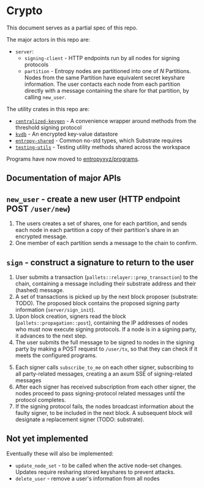 # Crypto

This document serves as a partial spec of this repo.

The major actors in this repo are:

- `server`:
  - `signing-client` - HTTP endpoints run by all nodes for signing protocols
  - `partition` - Entropy nodes are partitioned into one of $N$ Partitions. Nodes from the same Partition have equivalent secret keyshare information. The user contacts each node from each partition directly with a message containing the share for that partition, by calling `new_user`.

The utility crates in this repo are:

- [`centralized-keygen`](https://github.com/entropyxyz/entropy-core/tree/master/crates/centralized-keygen) - A convenience wrapper around methods from the threshold signing protocol
- [`kvdb`](https://github.com/entropyxyz/entropy-core/tree/master/crates/kvdb) - An encrypted key-value datastore
- [`entropy-shared`](https://github.com/entropyxyz/entropy-core/tree/master/crates/shared) - Common no-std types, which Substrate requires
- [`testing-utils`](https://github.com/entropyxyz/entropy-core/tree/master/crates/testing-utils) - Testing utility methods shared across the workspace

Programs have now moved to [entropyxyz/programs](https://github.com/entropyxyz/programs).

## Documentation of major APIs

## `new_user` - create a new user (HTTP endpoint POST `/user/new`)

<!-- deprecated 2022-08-26: -->
<!--  -->
<!-- 1. deprecate: Each Partition Leader is informed of a new user's secret keyshare by the User. User calls `partition_leader::new_user` on each CL. -->
<!-- 2. Partition Leaders validate that each other CL received a valid keyshare. -->
<!-- 3. Each CL broadcasts the user's secret keyshare (by calling `new_user`) to each node in their Partition. -->
<!--  -->
<!-- Instead: -->

1. The users creates a set of shares, one for each partition, and sends each node in each partition a copy of their partition's share in an encrypted message.
2. One member of each partition sends a message to the chain to confirm.

<!-- 2. Nodes validate that each other node in their Partition received an identical keyshare. -->
<!-- 3. Test the share validity: one node from each partition is selected to construct a signature. -->
<!--  -->
<!-- - If the signature is valid, end, post (todo: what data) new-user data on chain -->
<!-- - If the signature is invalid, and no node faulted, user is at fault, fail -->
<!-- - If the signature is invalid, and a node faulted, slash node, retry with new node from that partition -->

## `sign` - construct a signature to return to the user

1. User submits a transaction (`pallets::relayer::prep_transaction`) to the chain, containing a message including their substrate address and their (hashed) message.
2. A set of transactions is picked up by the next block proposer (substrate: TODO). The proposed block contains the proposed signing party information (`server/sign_init`).
3. Upon block creation, signers read the block (`pallets::propagation::post`), containing the IP addresses of nodes who must now execute signing protocols. If a node is in a signing party, it advances to the next step.
4. The user submits the full message to be signed to nodes in the signing party by making a POST request to `/user/tx`, so that they can check if it meets the configured programs.
<!-- 2. In the next block, an offchain worker is created (`pallet::propagation::offchain_worker`) -->
<!--   - currently: by each node. The communication manager waits for calls from each other node about node party information. -->
<!--   - eventually: after implementing Partitions, the communication manager will already have this information from on-chain. -->
<!-- 3. CM chooses a signing party (`communication_manager::handle_signing`) -->
<!-- 4. CM broadcasts the party information, calling `new_party` on each selected signer -->
5. Each signer calls `subscribe_to_me` on each other signer, subscribing to all party-related messages, creating a an axum SSE of signing-related messages
6. After each signer has received subscription from each other signer, the nodes proceed to pass signing-protocol related messages until the protocol completes.
7. If the signing protocol fails, the nodes broadcast information about the faulty signer, to be included in the next block. A subsequent block will designate a replacement signer (TODO: substrate).

## Not yet implemented

Eventually these will also be implemented:
- `update_node_set` - to be called when the active node-set changes. Updates require resharing stored keyshares to prevent attacks.
- `delete_user` - remove a user's information from all nodes
